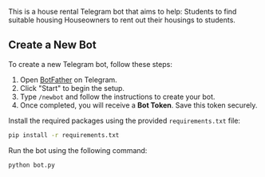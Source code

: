 This is a house rental Telegram bot that aims to help:
Students to find suitable housing
Houseowners to rent out their housings to students.
## Create a New Bot
To create a new Telegram bot, follow these steps:

1. Open [BotFather](https://t.me/BotFather) on Telegram.  
2. Click "Start" to begin the setup.  
3. Type `/newbot` and follow the instructions to create your bot.  
4. Once completed, you will receive a **Bot Token**. Save this token securely.

Install the required packages using the provided `requirements.txt` file:

```bash
pip install -r requirements.txt
```
Run the bot using the following command:
```bash
python bot.py
